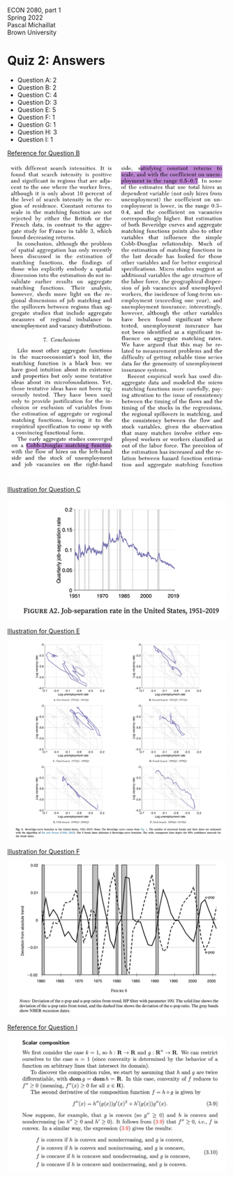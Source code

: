 ECON 2080, part 1  
Spring 2022  
Pascal Michaillat  
Brown University

# Quiz 2: Answers

+ Question A: 2
+ Question B: 2
+ Question C: 4
+ Question D: 3
+ Question E: 5
+ Question F: 1
+ Question G: 1
+ Question H: 3
+ Question I: 1

[Reference for Question B](https://doi.org/10.1257/jel.39.2.390)

![](../figures/cobbdouglas.png)

[Illustration for Question C](https://doi.org/10.1016/j.pubecp.2021.100009)

![](../figures/jobseparationrate.png)

[Illustration for Question E](https://doi.org/10.1016/j.pubecp.2021.100009)

![](../figures/beveridgecurve.png)

[Illustration for Question F](https://doi.org/10.1257/mac.1.1.280)

![](../figures/epop.png)

[Reference for Question I](https://web.stanford.edu/~boyd/cvxbook/bv_cvxbook.pdf)

![](../figures/concave.png)

